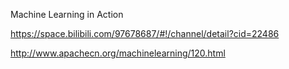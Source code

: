 Machine Learning in Action

https://space.bilibili.com/97678687/#!/channel/detail?cid=22486

http://www.apachecn.org/machinelearning/120.html
